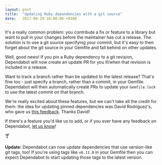 ```yaml
---
layout: post
title:  "Updating Ruby dependencies with a git source"
date:   2017-09-29 10:00:00 +0100
---
```


It's a really common problem: you contribute a fix or feature to a library but
want to pull in your changes before the maintainer has cut a release. The
solution is to use a git source specifying your commit, but it's easy to then
forget about the git source in your Gemfile and fall behind on other updates.

Well, good news! If you pin a Ruby dependency to a git revision, Dependabot will
now create an update PR for you if/when that revision is included in a release.

Want to track a branch rather than be updated to the latest release? That's fine
too - just specify a branch, rather than a commit, in your Gemfile. Dependabot
will then automatically create PRs to update your `Gemfile.lock` to use the
latest commit on that branch.

We're really excited about these features, but we can't take all the credit for
them: the idea for updating pinned dependencies was David Rodríguez's, who gave
us [this feedback][feedback-request]. Thanks David!

If there's a feature you'd like us to add, or if you ever have any feedback on
Dependabot, [let us know][feedback-link]!

🍸

**Update:** Dependabot can now update dependencies that use version-like git
tags, too! If you're using tags like `v0.11.0` in your Gemfile then you can
expect Dependabot to start updating those tags to the latest version.

[feedback-request]: https://github.com/dependabot/feedback/issues/23
[feedback-link]: https://github.com/dependabot/feedback
